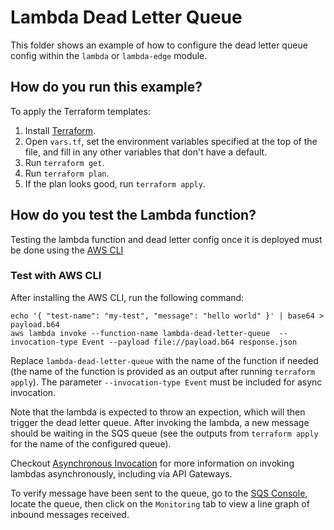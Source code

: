 # Lambda Dead Letter Queue

This folder shows an example of how to configure the dead letter queue config within the `lambda` or `lambda-edge` module.

## How do you run this example?

To apply the Terraform templates:

1. Install [Terraform](https://www.terraform.io/).
1. Open `vars.tf`, set the environment variables specified at the top of the file, and fill in any other variables that
   don't have a default.
1. Run `terraform get`.
1. Run `terraform plan`.
1. If the plan looks good, run `terraform apply`.

## How do you test the Lambda function?

Testing the lambda function and dead letter config once it is deployed must be done using the [AWS CLI](https://aws.amazon.com/cli/)

### Test with AWS CLI

After installing the AWS CLI, run the following command:

```shell
echo '{ "test-name": "my-test", "message": "hello world" }' | base64 > payload.b64
aws lambda invoke --function-name lambda-dead-letter-queue  --invocation-type Event --payload file://payload.b64 response.json
```

Replace `lambda-dead-letter-queue` with the name of the function if needed (the name of the function is provided as an output after running `terraform apply`). The parameter `--invocation-type Event` must be included for async invocation.

Note that the lambda is expected to throw an expection, which will then trigger the dead letter queue. After invoking the lambda, a new message should be waiting in the SQS queue (see the outputs from `terraform apply` for the name of the configured queue).

Checkout [Asynchronous Invocation](https://docs.aws.amazon.com/lambda/latest/dg/invocation-async.html) for more information on invoking lambdas asynchronously, including via API Gateways.

To verify message have been sent to the queue, go to the [SQS Console](https://us-east-2.console.aws.amazon.com/sqs/home), locate the queue, then click on the `Monitoring` tab to view a line graph of inbound messages received.
